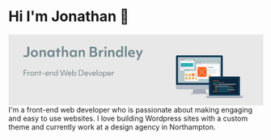 ### <h1>Hi I'm Jonathan 👋</h1>

  <div>
  <img align="right" src="https://github.com/jonnybrin/Jonnybrin/blob/master/Github_bio_banner.jpg?raw=true">
  </div>
<br>
<p>I'm a front-end web developer who is passionate about making engaging and easy to use websites. I love building Wordpress sites with a custom theme and currently work at a design agency in Northampton.</p>
<!--
**jonnybrin/Jonnybrin** is a ✨ _special_ ✨ repository because its `README.md` (this file) appears on your GitHub profile.

Here are some ideas to get you started:

- 🔭 I’m currently working on ...
- 🌱 I’m currently learning ...
- 👯 I’m looking to collaborate on ...
- 🤔 I’m looking for help with ...
- 💬 Ask me about ...
- 📫 How to reach me: ...
- 😄 Pronouns: ...
- ⚡ Fun fact: ...
-->
